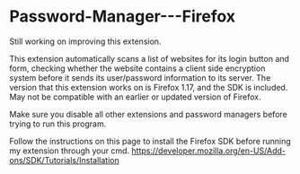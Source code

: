 # Password-Manager---Firefox
Still working on improving this extension. 

This extension automatically scans a list of websites for its login button and form, checking whether the website contains a client side encryption system before it sends its user/password information to its server. The version that this extension works on is Firefox 1.17, and the SDK is included. May not be compatible with an earlier or updated version of Firefox. 

Make sure you disable all other extensions and password managers before trying to run this program. 

Follow the instructions on this page to install the Firefox SDK before running my extension through your cmd. 
https://developer.mozilla.org/en-US/Add-ons/SDK/Tutorials/Installation
